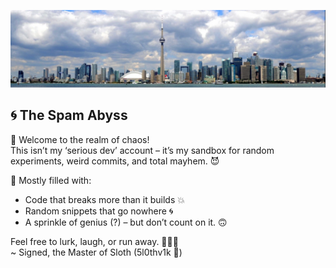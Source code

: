 ![header](./skyline.png)

## 🌀 The Spam Abyss
👾 Welcome to the realm of chaos!  
This isn’t my ‘serious dev’ account – it’s my sandbox for random experiments, weird commits, and total mayhem. 😈

🤖 Mostly filled with:

- Code that breaks more than it builds 💥  
- Random snippets that go nowhere 🌀  
- A sprinkle of genius (?) – but don’t count on it. 🙃  

Feel free to lurk, laugh, or run away. 🏃‍♂️💨  
~ Signed, the Master of Sloth (5l0thv1k 🦥)
